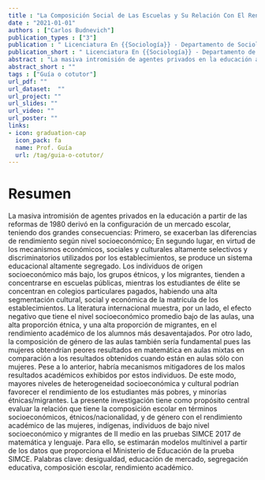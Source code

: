 ```yaml
---
title : "La Composición Social de Las Escuelas y Su Relación Con El Rendimiento Académico En Lenguaje y Matemática de Los Estudiantes Secundarios Chilenos"
date : "2021-01-01"
authors : ["Carlos Budnevich"]
publication_types : ["3"]
publication : " Licenciatura En {{Sociología}} - Departamento de Sociología, Facultad de Ciencias Sociales, Universidad de Chile. {Santiago de Chile}"
publication_short : " Licenciatura En {{Sociología}} - Departamento de Sociología, Facultad de Ciencias Sociales, Universidad de Chile. {Santiago de Chile}"
abstract : "La masiva intromisión de agentes privados en la educación a partir de las reformas de 1980 derivó en la configuración de un mercado escolar, teniendo dos grandes consecuencias ..."
abstract_short : ""
tags : ["Guía o cotutor"]
url_pdf: "" 
url_dataset:  "" 
url_project: "" 
url_slides: "" 
url_video: "" 
url_poster: ""
links: 
- icon: graduation-cap 
  icon_pack: fa 
  name: Prof. Guía 
  url: /tag/guia-o-cotutor/
---
```

# Resumen
La masiva intromisión de agentes privados en la educación a partir de las reformas de 1980 derivó en la configuración de un mercado escolar, teniendo dos grandes consecuencias: Primero, se exacerban las diferencias de rendimiento según nivel socioeconómico; En segundo lugar, en virtud de los mecanismos económicos, sociales y culturales altamente selectivos y discriminatorios utilizados por los establecimientos, se produce un sistema educacional altamente segregado. Los individuos de origen socioeconómico más bajo, los grupos étnicos, y los migrantes, tienden a concentrarse en escuelas públicas, mientras los estudiantes de élite se concentran en colegios particulares pagados, habiendo una alta segmentación cultural, social y económica de la matrícula de los establecimientos. La literatura internacional muestra, por un lado, el efecto negativo que tiene el nivel socioeconómico promedio bajo de las aulas, una alta proporción étnica, y una alta proporción de migrantes, en el rendimiento académico de los alumnos más desaventajados. Por otro lado, la composición de género de las aulas también sería fundamental pues las mujeres obtendrían peores resultados en matemática en aulas mixtas en comparación a los resultados obtenidos cuando están en aulas sólo con mujeres. Pese a lo anterior, habría mecanismos mitigadores de los malos resultados académicos exhibidos por estos individuos. De este modo, mayores niveles de heterogeneidad socioeconómica y cultural podrían favorecer el rendimiento de los estudiantes más pobres, y minorías étnicas/migrantes. La presente investigación tiene como propósito central evaluar la relación que tiene la composición escolar en términos socioeconómicos, étnicos/nacionalidad, y de género con el rendimiento académico de las mujeres, indígenas, individuos de bajo nivel socioeconómico y migrantes de II medio en las pruebas SIMCE 2017 de matemática y lenguaje. Para ello, se estimarán modelos multinivel a partir de los datos que proporciona el Ministerio de Educación de la prueba SIMCE.
Palabras clave: desigualdad, educación de mercado, segregación educativa, composición escolar, rendimiento académico.
